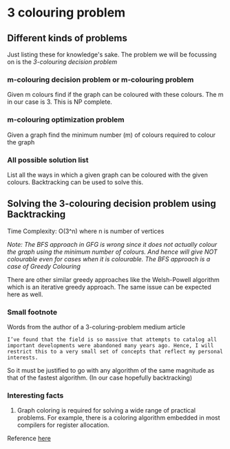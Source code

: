 # 3 colouring problem

## Different kinds of problems
Just listing these for knowledge's sake. The problem we will be focussing on is the *3-colouring decision problem*

### m-colouring decision problem or m-colouring problem
Given m colours find if the graph can be coloured with these colours. The m in our case is 3. This is NP complete.

### m-colouring optimization problem
Given a graph find the minimum number (m) of colours required to colour the graph

### All possible solution list
List all the ways in which a given graph can be coloured with the given colours. Backtracking can be used to solve this.

## Solving the 3-colouring decision problem using Backtracking
Time Complexity: O(3^n) where n is number of vertices

*Note: The BFS approach in GFG is wrong since it does not actually colour the graph using the minimum number of colours. And hence will give NOT colourable even for cases when it is colourable. The BFS approach is a case of Greedy Colouring*

There are other similar greedy approaches like the Welsh-Powell algorithm which is an iterative greedy approach. The same issue can be expected here as well. 

### Small footnote
Words from the author of a 3-coluring-problem medium article

```
I’ve found that the field is so massive that attempts to catalog all important developments were abandoned many years ago. Hence, I will restrict this to a very small set of concepts that reflect my personal interests.
```

So it must be justified to go with any algorithm of the same magnitude as that of the fastest algorithm. (In our case hopefully backtracking)

### Interesting facts
1. Graph coloring is required for solving a wide range of practical problems. For example, there is a coloring algorithm embedded in most compilers for register allocation.

Reference [here](https://medium.com/@tajhmcdon/3-color-algorithm-2d2d43050bba)
